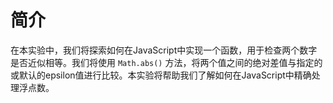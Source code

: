 # 简介

在本实验中，我们将探索如何在JavaScript中实现一个函数，用于检查两个数字是否近似相等。我们将使用 `Math.abs()` 方法，将两个值之间的绝对差值与指定的或默认的epsilon值进行比较。本实验将帮助我们了解如何在JavaScript中精确处理浮点数。
